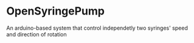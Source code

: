 # OpenSyringePump
An arduino-based system that control independetly two syringes' speed and direction of rotation
